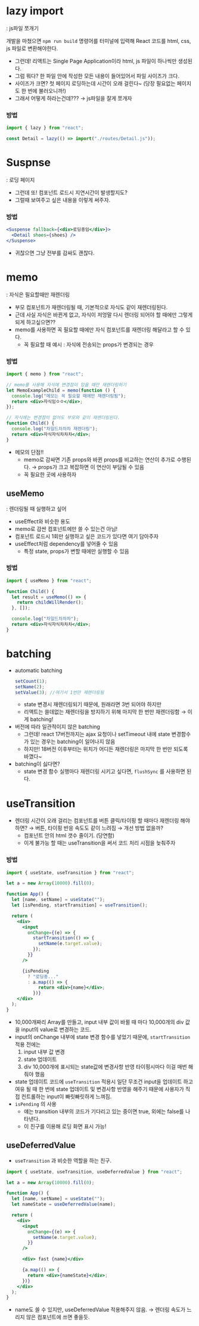 # lazy import

: js파일 쪼개기

개발을 마쳤으면 `npm run build` 명령어를 터미널에 입력해
React 코드를 html, css, js 파일로 변환해야한다.

- 그런데! 리액트는 Single Page Application이라 html, js 파일이 하나씩만 생성된다.
- 그럼 뭐다? 한 파일 안에 작성한 모든 내용이 들어있어서 파일 사이즈가 크다.
- 사이즈가 크면? 첫 페이지 로딩하는데 시간이 오래 걸린다~ (당장 필요없는 페이지도 한 번에 불러오니까!)
- 그래서 어떻게 하라는건데??? → js파일을 잘게 쪼개자

### 방법

```jsx
import { lazy } from "react";

const Detail = lazy(() => import("./routes/Detail.js"));
```

# Suspnse

: 로딩 페이지

- 그런데 또! 컴포넌트 로드시 지연시간이 발생할지도?
- 그럴때 보여주고 싶은 내용을 이렇게 써주자.

### 방법

```jsx
<Suspense fallback={<div>로딩중임</div>}>
  <Detail shoes={shoes} />
</Suspense>
```

- 귀찮으면 그냥 <Routes> 전부를 감싸도 괜찮다.

# memo

: 자식은 필요할때만 재렌더링

- 부모 컴포넌트가 재렌더링될 때, 기본적으로 자식도 같이 재렌더링된다.
- 근데 사실 자식은 바뀐게 없고, 자식이 저엉말 다시 렌더링 되어야 할 때에만 그렇게 되게 하고싶으면??
- memo를 사용하면 꼭 필요할 때에만 자식 컴포넌트를 재렌더링 해달라고 할 수 있다.
  - 꼭 필요할 때 예시 : 자식에 전송되는 props가 변경되는 경우

### 방법

```jsx
import { memo } from "react";

// memo를 사용해 자식에 변경점이 있을 때만 재렌더링하기
let MemoExampleChild = memo(function () {
  console.log("메모는 꼭 필요할 때에만 재렌더링됨");
  return <div>자식임ㅇㅇ</div>;
});

// 자식에는 변경점이 없어도 부모와 같이 재렌더링된다.
function Child() {
  console.log("차일드차차차 재렌더링");
  return <div>자식자식차차차</div>;
}
```

- 메모의 단점!!
  - memo로 감싸면 기존 props와 바뀐 props를 비교하는 연산이 추가로 수행된다.
    → props가 크고 복잡하면 이 연산이 부담될 수 있음
  - 꼭 필요한 곳에 사용하자

## useMemo

: 렌더링될 때 실행하고 싶어

- useEffect와 비슷한 용도
- memo로 감싼 컴포넌트에만 쓸 수 있는건 아님!
- 컴포넌트 로드시 1회만 실행하고 싶은 코드가 있다면 여기 담아주자
- useEffect처럼 dependency를 넣어줄 수 있음
  - 특정 state, props가 변할 때에만 실행할 수 있음

### 방법

```jsx
import { useMemo } from "react";

function Child() {
  let result = useMemo(() => {
    return childWillRender();
  }, []);

  console.log("차일드차차차");
  return <div>자식자식차차차</div>;
}
```

# batching

- automatic batching
  ```jsx
  setCount(1);
  setName(2);
  setValue(3); //여기서 1번만 재렌더링됨
  ```
  - state 변경시 재렌더링되기 때문에, 원래라면 3번 되어야 하지만
  - 리액트는 쓸데없는 재렌더링을 방지하기 위해 마지막 한 번만 재렌더링함 → 이게 batching!
- 버전에 따라 일관적이지 않은 batching
  - 그런데! react 17버전까지는 ajax 요청이나 setTimeout 내에 state 변경함수가 있는 경우는 batching이 일어나지 않음
  - 하지만! 18버전 이후부터는 위치가 어디든 재렌더링은 마지막 한 번만 되도록 바꼈다~
- batching이 싫다면?
  - state 변경 함수 실행마다 재렌더링 시키고 싶다면, `flushSync` 를 사용하면 된다.

# **useTransition**

- 렌더링 시간이 오래 걸리는 컴포넌트를 버튼 클릭/타이핑 할 때마다 재렌더링 해야하면?
  → 버튼, 타이핑 반응 속도도 같이 느려짐 → 개선 방법 없을까?
  - 컴포넌트 안의 html 갯수 줄이기. (당연함)
  - 이게 불가능 할 때는 useTransition을 써서 코드 처리 시점을 늦춰주자

### 방법

```jsx
import { useState, useTransition } from "react";

let a = new Array(10000).fill(0);

function App() {
  let [name, setName] = useState("");
  let [isPending, startTransition] = useTransition();

  return (
    <div>
      <input
        onChange={(e) => {
          startTransition(() => {
            setName(e.target.value);
          });
        }}
      />

      {isPending
        ? "로딩중..."
        : a.map(() => {
            return <div>{name}</div>;
          })}
    </div>
  );
}
```

- 10,000개짜리 Array를 만들고, input 내부 값이 바뀔 때 마다 10,000개의 div 값을 input의 value로 변경하는 코드.
- input의 onChange 내부에 state 변경 함수를 넣었기 때문에,
  `startTransition` 적용 전에는
  1. input 내부 값 변경
  2. state 업데이트
  3. div 10,000개에 표시되는 state값에 변경사항 반영
  타이핑시마다 이걸 매번 해줘야 했음
- state 업데이트 코드에 `useTransition` 적용시
  일단 무조건 input을 업데이트 하고
  여유 될 때 한 번에 state 업데이트 및 변경사항 반영을 해주기 때문에
  사용자가 직접 컨트롤하는 input이 빠릿빠릿하게 느껴짐.
- `isPending` 의 사용
  - 얘는 transition 내부의 코드가 기다리고 있는 중이면 true, 외에는 false를 나타낸다.
  - 이 친구를 이용해 로딩 화면 표시 가능!

## useDeferredValue

- `useTransition` 과 비슷한 역할을 하는 친구.

```jsx
import { useState, useTransition, useDeferredValue } from "react";

let a = new Array(10000).fill(0);

function App() {
  let [name, setName] = useState("");
  let nameState = useDeferredValue(name);

  return (
    <div>
      <input
        onChange={(e) => {
          setName(e.target.value);
        }}
      />

      <div> fast {name}</div>

      {a.map(() => {
        return <div>{nameState}</div>;
      })}
    </div>
  );
}
```

- name도 쓸 수 있지만, useDeferredValue 적용해주지 않음.
  → 렌더링 속도가 느리지 않은 컴포넌트에 쓰면 좋을듯.
